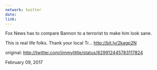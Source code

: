 ```yaml
---
network: twitter
date:
link:
---
```

Fox News has to compare Bannon to a terrorist to make him look sane. 

This is real life folks. Thank your local Tr… http://bit.ly/2kagp2N 

original: http://twitter.com/jimmylittle/status/829912445783117824 

February 09, 2017